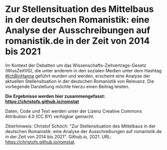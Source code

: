 # Zur Stellensituation des Mittelbaus in der deutschen Romanistik: eine Analyse der Ausschreibungen auf romanistik.de in der Zeit von 2014 bis 2021

Im Kontext der Debatten um das Wissenschafts-Zeitvertrags-Gesetz (WissZeitVG), die unter anderem in den sozialen Medien unter dem Hashtag [#IchBinHanna](https://twitter.com/search?q=%23ichbinhannah&src=typed_query&f=live) geführt wurden und werden, erscheint eine Analyse der aktuellen Stellensituation in der deutschen Romanistik von Relevanz. Die vorliegende Darstellung möchte hierzu einen Beitrag leisten. 

**Die Ergebnisse werden hier zusammengefasst: https://christofs.github.io/romstat**

Daten, Code und Text werden unter der Lizenz Creative Commons Attribution 4.0 (CC BY) verfügbar gemacht. 

Zitierhinweis: Christof Schöch: "Zur Stellensituation des Mittelbaus in der deutschen Romanistik: eine Analyse der Ausschreibungen auf romanistik.de in der Zeit von 2014 bis 2021". Github.io, 2021. URL: https://christofs.github.io/romstat. 
